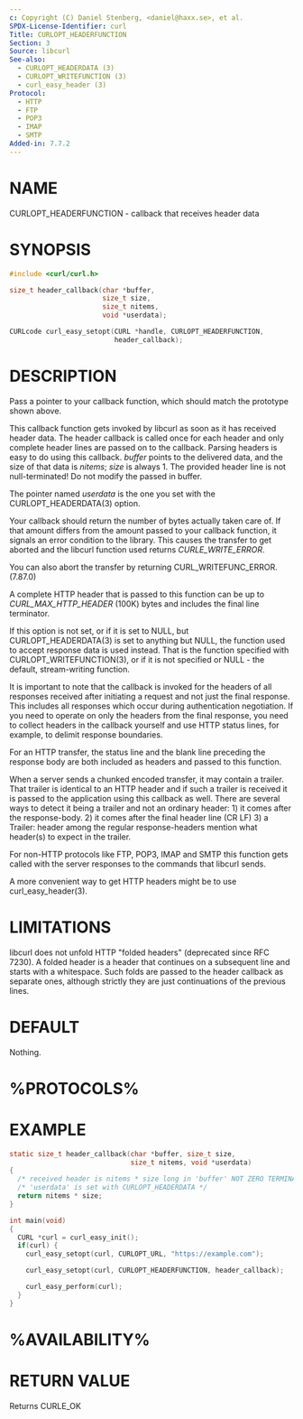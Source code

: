```yaml
---
c: Copyright (C) Daniel Stenberg, <daniel@haxx.se>, et al.
SPDX-License-Identifier: curl
Title: CURLOPT_HEADERFUNCTION
Section: 3
Source: libcurl
See-also:
  - CURLOPT_HEADERDATA (3)
  - CURLOPT_WRITEFUNCTION (3)
  - curl_easy_header (3)
Protocol:
  - HTTP
  - FTP
  - POP3
  - IMAP
  - SMTP
Added-in: 7.7.2
---
```


# NAME

CURLOPT_HEADERFUNCTION - callback that receives header data

# SYNOPSIS

~~~c
#include <curl/curl.h>

size_t header_callback(char *buffer,
                       size_t size,
                       size_t nitems,
                       void *userdata);

CURLcode curl_easy_setopt(CURL *handle, CURLOPT_HEADERFUNCTION,
                          header_callback);
~~~

# DESCRIPTION

Pass a pointer to your callback function, which should match the prototype
shown above.

This callback function gets invoked by libcurl as soon as it has received
header data. The header callback is called once for each header and only
complete header lines are passed on to the callback. Parsing headers is easy
to do using this callback. *buffer* points to the delivered data, and the size
of that data is *nitems*; *size* is always 1. The provided header line is not
null-terminated! Do not modify the passed in buffer.

The pointer named *userdata* is the one you set with the CURLOPT_HEADERDATA(3)
option.

Your callback should return the number of bytes actually taken care of. If
that amount differs from the amount passed to your callback function, it
signals an error condition to the library. This causes the transfer to get
aborted and the libcurl function used returns *CURLE_WRITE_ERROR*.

You can also abort the transfer by returning CURL_WRITEFUNC_ERROR. (7.87.0)

A complete HTTP header that is passed to this function can be up to
*CURL_MAX_HTTP_HEADER* (100K) bytes and includes the final line terminator.

If this option is not set, or if it is set to NULL, but
CURLOPT_HEADERDATA(3) is set to anything but NULL, the function used to
accept response data is used instead. That is the function specified with
CURLOPT_WRITEFUNCTION(3), or if it is not specified or NULL - the
default, stream-writing function.

It is important to note that the callback is invoked for the headers of all
responses received after initiating a request and not just the final
response. This includes all responses which occur during authentication
negotiation. If you need to operate on only the headers from the final
response, you need to collect headers in the callback yourself and use HTTP
status lines, for example, to delimit response boundaries.

For an HTTP transfer, the status line and the blank line preceding the response
body are both included as headers and passed to this function.

When a server sends a chunked encoded transfer, it may contain a trailer. That
trailer is identical to an HTTP header and if such a trailer is received it is
passed to the application using this callback as well. There are several ways
to detect it being a trailer and not an ordinary header: 1) it comes after the
response-body. 2) it comes after the final header line (CR LF) 3) a Trailer:
header among the regular response-headers mention what header(s) to expect in
the trailer.

For non-HTTP protocols like FTP, POP3, IMAP and SMTP this function gets called
with the server responses to the commands that libcurl sends.

A more convenient way to get HTTP headers might be to use
curl_easy_header(3).

# LIMITATIONS

libcurl does not unfold HTTP "folded headers" (deprecated since RFC 7230). A
folded header is a header that continues on a subsequent line and starts with
a whitespace. Such folds are passed to the header callback as separate ones,
although strictly they are just continuations of the previous lines.

# DEFAULT

Nothing.

# %PROTOCOLS%

# EXAMPLE

~~~c
static size_t header_callback(char *buffer, size_t size,
                              size_t nitems, void *userdata)
{
  /* received header is nitems * size long in 'buffer' NOT ZERO TERMINATED */
  /* 'userdata' is set with CURLOPT_HEADERDATA */
  return nitems * size;
}

int main(void)
{
  CURL *curl = curl_easy_init();
  if(curl) {
    curl_easy_setopt(curl, CURLOPT_URL, "https://example.com");

    curl_easy_setopt(curl, CURLOPT_HEADERFUNCTION, header_callback);

    curl_easy_perform(curl);
  }
}
~~~

# %AVAILABILITY%

# RETURN VALUE

Returns CURLE_OK

